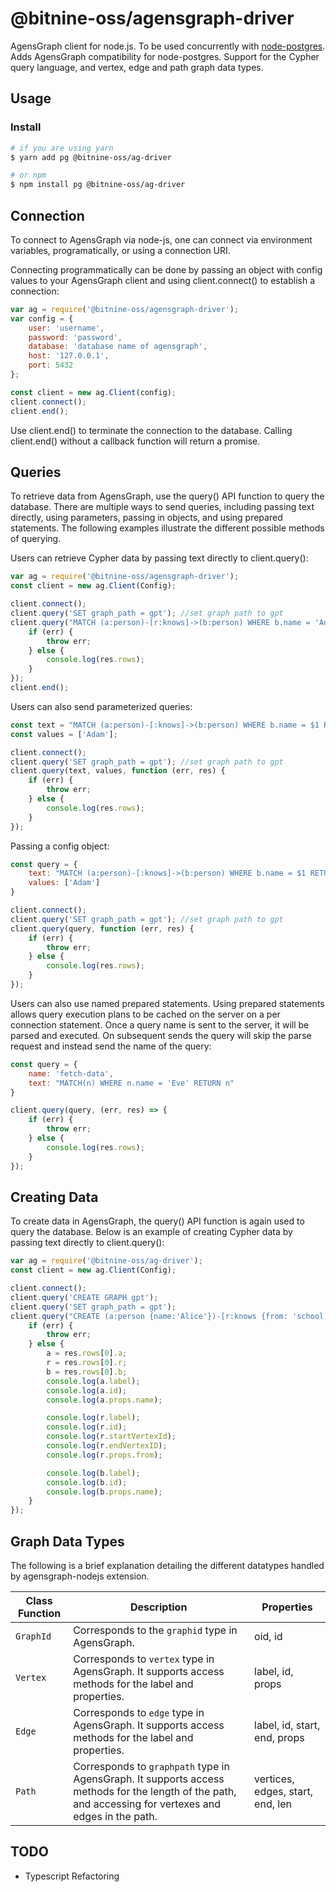 # @bitnine-oss/agensgraph-driver

AgensGraph client for node.js. To be used concurrently with [node-postgres](https://github.com/brianc/node-postgres).
Adds AgensGraph compatibility for node-postgres. Support for the Cypher query language, and vertex, edge and path graph
data types.

## Usage

### Install

```sh
# if you are using yarn
$ yarn add pg @bitnine-oss/ag-driver

# or npm
$ npm install pg @bitnine-oss/ag-driver
```

## Connection

To connect to AgensGraph via node-js, one can connect via environment variables, programatically, or using a connection
URI.

Connecting programmatically can be done by passing an object with config values to your AgensGraph client and using
client.connect() to establish a connection:

```js
var ag = require('@bitnine-oss/agensgraph-driver');
var config = {
    user: 'username',
    password: 'password',
    database: 'database name of agensgraph',
    host: '127.0.0.1',
    port: 5432
};

const client = new ag.Client(config);
client.connect();
client.end();
```

Use client.end() to terminate the connection to the database. Calling client.end() without a callback function will
return a promise.

## Queries

To retrieve data from AgensGraph, use the query() API function to query the database. There are multiple ways to send
queries, including passing text directly, using parameters, passing in objects, and using prepared statements. The
following examples illustrate the different possible methods of querying.

Users can retrieve Cypher data by passing text directly to client.query():

```js
var ag = require('@bitnine-oss/agensgraph-driver');
const client = new ag.Client(Config);

client.connect();
client.query('SET graph_path = gpt'); //set graph path to gpt
client.query("MATCH (a:person)-[r:knows]->(b:person) WHERE b.name = 'Adam' RETURN a,r,b;", function (err, res) {
    if (err) {
        throw err;
    } else {
        console.log(res.rows);
    }
});
client.end();
```

Users can also send parameterized queries:

```js
const text = "MATCH (a:person)-[:knows]->(b:person) WHERE b.name = $1 RETURN a;"
const values = ['Adam'];

client.connect();
client.query('SET graph_path = gpt'); //set graph path to gpt
client.query(text, values, function (err, res) {
    if (err) {
        throw err;
    } else {
        console.log(res.rows);
    }
});
```

Passing a config object:

```js
const query = {
    text: "MATCH (a:person)-[:knows]->(b:person) WHERE b.name = $1 RETURN a;",
    values: ['Adam']
}

client.connect();
client.query('SET graph_path = gpt'); //set graph path to gpt
client.query(query, function (err, res) {
    if (err) {
        throw err;
    } else {
        console.log(res.rows);
    }
});
```

Users can also use named prepared statements. Using prepared statements allows query execution plans to be cached on the
server on a per connection statement. Once a query name is sent to the server, it will be parsed and executed. On
subsequent sends the query will skip the parse request and instead send the name of the query:

```js
const query = {
    name: 'fetch-data',
    text: "MATCH(n) WHERE n.name = 'Eve' RETURN n"
}

client.query(query, (err, res) => {
    if (err) {
        throw err;
    } else {
        console.log(res.rows);
    }
});

```

## Creating Data

To create data in AgensGraph, the query() API function is again used to query the database. Below is an example of
creating Cypher data by passing text directly to client.query():

```js
var ag = require('@bitnine-oss/ag-driver');
const client = new ag.Client(Config);

client.connect();
client.query('CREATE GRAPH gpt');
client.query('SET graph_path = gpt');
client.query("CREATE (a:person {name:'Alice'})-[r:knows {from: 'school'}]->(b:person {name: 'Bob'}) RETURN a,r,b", function (err, res) {
    if (err) {
        throw err;
    } else {
        a = res.rows[0].a;
        r = res.rows[0].r;
        b = res.rows[0].b;
        console.log(a.label);
        console.log(a.id);
        console.log(a.props.name);

        console.log(r.label);
        console.log(r.id);
        console.log(r.startVertexId);
        console.log(r.endVertexID);
        console.log(r.props.from);

        console.log(b.label);
        console.log(b.id);
        console.log(b.props.name);
    }
});

```

## Graph Data Types

The following is a brief explanation detailing the different datatypes handled by agensgraph-nodejs extension.

| Class Function    | Description     | Properties      |
| ------------------| --------------- | --------------- |
| `GraphId`    | Corresponds to the `graphid` type in AgensGraph. | oid, id
| `Vertex`     |Corresponds to `vertex` type in AgensGraph. It supports access methods for the label and properties. | label, id, props
| `Edge`       | Corresponds to `edge` type in AgensGraph. It supports access methods for the label and properties. | label, id, start, end, props
| `Path`       | Corresponds to `graphpath` type in AgensGraph. It supports access methods for the length of the path, and accessing for vertexes and edges in the path. | vertices, edges, start, end, len

## TODO

- Typescript Refactoring
